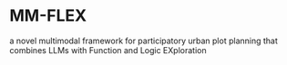 # MM-FLEX
a novel multimodal framework for participatory urban plot planning that combines LLMs with Function and Logic EXploration
